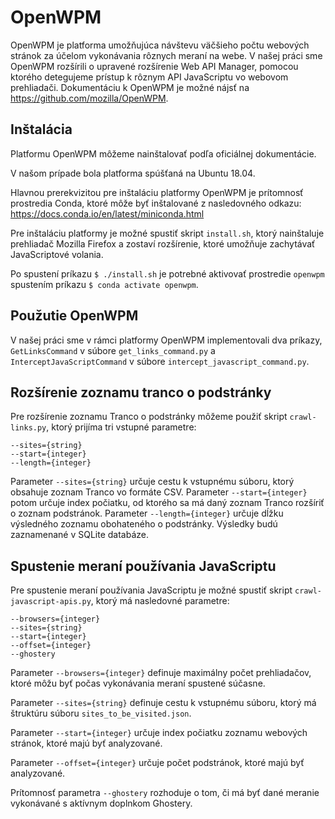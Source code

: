 OpenWPM
=======

OpenWPM je platforma umožňujúca návštevu väčšieho počtu webových stránok
za účelom vykonávania rôznych meraní na webe. V našej práci sme OpenWPM rozšírili
o upravené rozšírenie Web API Manager, pomocou ktorého detegujeme prístup
k rôznym API JavaScriptu vo webovom prehliadači. Dokumentáciu k OpenWPM
je možné nájsť na https://github.com/mozilla/OpenWPM.


Inštalácia
----------
Platformu OpenWPM môžeme nainštalovať podľa oficiálnej dokumentácie.

V našom prípade bola platforma spúšťaná na Ubuntu 18.04.

Hlavnou prerekvizitou pre inštaláciu platformy OpenWPM je prítomnosť
prostredia Conda, ktoré môže byť inštalované z nasledovného odkazu:
https://docs.conda.io/en/latest/miniconda.html

Pre inštaláciu platformy je možné spustiť skript `install.sh`, ktorý
nainštaluje prehliadač Mozilla Firefox a zostaví rozšírenie, ktoré
umožňuje zachytávať JavaScriptové volania.

Po spustení príkazu `$ ./install.sh` je potrebné aktivovať prostredie
`openwpm` spustením príkazu `$ conda activate openwpm`.

Použutie OpenWPM
----------------
V našej práci sme v rámci platformy OpenWPM implementovali dva príkazy,
`GetLinksCommand` v súbore `get_links_command.py` a `InterceptJavaScriptCommand`
v súbore `intercept_javascript_command.py`.

## Rozšírenie zoznamu tranco o podstránky
Pre rozšírenie zoznamu Tranco o podstránky môžeme použiť skript `crawl-links.py`, ktorý
prijíma tri vstupné parametre:

````
--sites={string}
--start={integer}
--length={integer}
````

Parameter `--sites={string}` určuje cestu k vstupnému súboru, ktorý obsahuje zoznam Tranco
vo formáte CSV. Parameter `--start={integer}` potom určuje index počiatku, od ktorého sa má
daný zoznam Tranco rozšíriť o zoznam podstránok. Parameter `--length={integer}` určuje dĺžku
výsledného zoznamu obohateného o podstránky. Výsledky budú zaznamenané v SQLite databáze.



## Spustenie meraní používania JavaScriptu
Pre spustenie meraní používania JavaScriptu je možné spustiť skript `crawl-javascript-apis.py`,
ktorý má nasledovné parametre:

```
--browsers={integer}
--sites={string}
--start={integer}
--offset={integer}
--ghostery
```

Parameter `--browsers={integer}` definuje maximálny počet prehliadačov, ktoré môžu byť počas 
vykonávania meraní spustené súčasne.

Parameter `--sites={string}` definuje cestu k vstupnému súboru, ktorý má štruktúru súboru `sites_to_be_visited.json`.

Parameter `--start={integer}` určuje index počiatku zoznamu webových stránok, ktoré majú byť analyzované.


Parameter `--offset={integer}` určuje počet podstránok, ktoré majú byť analyzované.

Prítomnosť parametra `--ghostery` rozhoduje o tom, či má byť dané meranie vykonávané s aktívnym doplnkom Ghostery.
